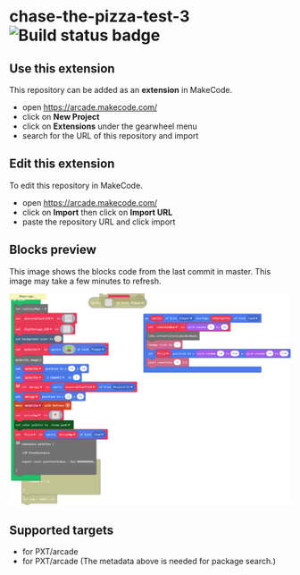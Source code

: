 # chase-the-pizza-test-3 ![Build status badge](https://github.com/pssc-dpp/chase-the-pizza-test-3/workflows/MakeCode/badge.svg)



## Use this extension

This repository can be added as an **extension** in MakeCode.

* open https://arcade.makecode.com/
* click on **New Project**
* click on **Extensions** under the gearwheel menu
* search for the URL of this repository and import

## Edit this extension

To edit this repository in MakeCode.

* open https://arcade.makecode.com/
* click on **Import** then click on **Import URL**
* paste the repository URL and click import

## Blocks preview

This image shows the blocks code from the last commit in master.
This image may take a few minutes to refresh.

![A rendered view of the blocks](https://github.com/pssc-dpp/chase-the-pizza-test-3/raw/master/.makecode/blocks.png)

## Supported targets

* for PXT/arcade
* for PXT/arcade
(The metadata above is needed for package search.)

